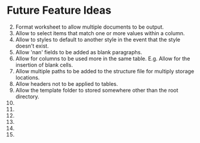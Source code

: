 # Future Feature Ideas

2. Format worksheet to allow multiple documents to be output.
3. Allow to select items that match one or more values within a column.
4. Allow to styles to default to another style in the event that the style doesn't exist.
5. Allow 'nan' fields to be added as blank paragraphs.
6. Allow for columns to be used more in the same table. E.g. Allow for the insertion of blank cells.
7. Allow multiple paths to be added to the structure file for multiply storage locations.
8. Allow headers not to be applied to tables.
9. Allow the template folder to stored somewhere other than the root directory.
10.
11.
12. 
13.
14. 
15. 
 